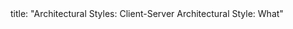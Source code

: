 <frontmatter>
title: "Architectural Styles: Client-Server Architectural Style: What"
</frontmatter>

<include src="index-body.md" boilerplate />
